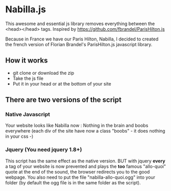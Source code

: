 Nabilla.js
==========

This awesome and essential js library removes everything between the &lt;head>&lt;/head> tags. Inspired by https://github.com/fbrandel/ParisHilton.js

Because in France we have our Paris Hilton, Nabilla, I decided to created the french version of Florian Brandel's ParisHilton.js javascript library.

## How it works

* git clone or download the zip
* Take the js file
* Put it in your head or at the bottom of your site


## There are two versions of the script

### Native Javascript

Your website looks like Nabilla now : Nothing in the brain and boobs everywhere (each div of the site have now a class "boobs" - it does nothing in your css -)

### Jquery (You need jquery 1.8+)

This script has the same effect as the native version. BUT with jquery **every** a tag of your website is now prevented and plays the **too** famous "allo-quoi" quote at the end of the sound, the browser redirects you to the good webpage. You also need to put the file "nabilla-allo-quoi.ogg" into your folder (by default the ogg file is in the same folder as the script).